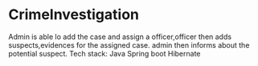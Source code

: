 # CrimeInvestigation
Admin is able lo add the case and assign a officer,officer then adds suspects,evidences for the assigned case. admin then informs about the potential suspect.
Tech stack:
Java
Spring boot
Hibernate
